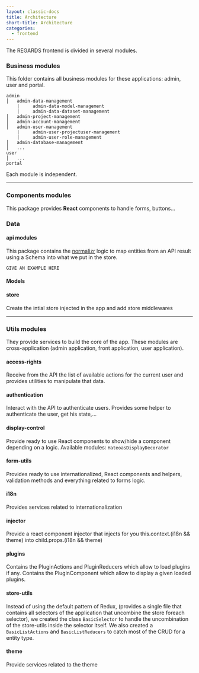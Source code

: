 ```yaml
---
layout: classic-docs
title: Architecture
short-title: Architecture
categories:
  - frontend
---
```


The REGARDS frontend is divided in several modules.

### Business modules

This folder contains all business modules for these applications: admin, user and portal.

```
admin
│   admin-data-management
    |     admin-data-model-management
    |     admin-data-dataset-management
│   admin-project-management
│   admin-account-management
│   admin-user-management
    |     admin-user-projectuser-management
    |     admin-user-role-management
│   admin-database-management
│   ...
user
│   ...
portal
```

Each module is independent.

--------

### Components modules

This package provides **React** components to handle forms, buttons...

### Data

#### api modules

This package contains the [normalizr](https://github.com/paularmstrong/normalizr) logic to map entities from an API result using a Schema into what we put in the store.

```
GIVE AN EXAMPLE HERE
```
#### Models


#### store

Create the intial store injected in the app and add store middlewares

--------

### Utils modules

They provide services to build the core of the app. These modules are cross-application (admin application, front application, user application).

#### access-rights

Receive from the API the list of available actions for the current user and provides utilities to manipulate that data.

#### authentication

Interact with the API to authenticate users. Provides some helper to authenticate the user, get his state,...

#### display-control

Provide ready to use React components to show/hide a component depending on a logic. Available modules: `HateoasDisplayDecorator`

#### form-utils

Provides ready to use internationalized, React components and helpers, validation methods and everything related to forms logic.

#### i18n

Provides services related to internationalization

#### injector

Provide a react component injector that injects for you this.context.(i18n && theme) into child.props.(i18n && theme)

#### plugins

Contains the PluginActions and PluginReducers which allow to load plugins if any. Contains the PluginComponent which allow to display a given loaded plugins.

#### store-utils

Instead of using the default pattern of Redux, (provides a single file that contains all selectors of the application that uncombine the store foreach selector), we created the class `BasicSelector` to handle the uncombination of the store-utils inside the selector itself.
We also created a `BasicListActions` and `BasicListReducers` to catch most of the CRUD for a entity type.


#### 	theme

Provide services related to the theme
